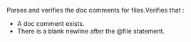 Parses and verifies the doc comments for files.Verifies that :
<ul>
 <li>A doc comment exists.</li>
 <li>There is a blank newline after the @file statement.</li>
</ul>